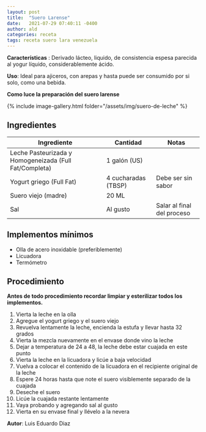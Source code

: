 ```yaml
---
layout: post
title:  "Suero Larense"
date:   2021-07-29 07:40:11 -0400
author: ald
categories: receta
tags: receta suero lara venezuela
---
```


**Características** : Derivado lácteo, liquido, de consistencia espesa parecida al yogur líquido, considerablemente ácido.

**Uso**: Ideal para ajiceros, con arepas y hasta puede ser consumido por si solo, como una bebida.

**Como luce la preparación del suero larense**

{% include image-gallery.html folder="/assets/img/suero-de-leche" %} 

## Ingredientes

Ingrediente | Cantidad | Notas
------------| ---------| -----
Leche Pasteurizada y Homogeneizada (Full Fat/Completa) | 1 galón (US) |
Yogurt griego (Full Fat) | 4 cucharadas (TBSP) | Debe ser sin sabor
Suero viejo (madre) | 20 ML | 
Sal | Al gusto | Salar al final del proceso 

## Implementos mínimos

- Olla de acero inoxidable (preferiblemente)
- Licuadora
- Termómetro

## Procedimiento

**Antes de todo procedimiento recordar limpiar y esterilizar todos los implementos.**

1. Vierta la leche en la olla
2. Agregue el yogurt griego y el suero viejo
3. Revuelva lentamente la leche, encienda la estufa y llevar hasta 32 grados
4. Vierta la mezcla nuevamente en el envase donde vino la leche
5. Dejar a temperatura de 24 a 48, la leche debe estar cuajada en este punto
6. Vierta la leche en la licuadora y licúe a baja velocidad
7. Vuelva a colocar el contenido de la licuadora en el recipiente original de la leche
8. Espere 24 horas hasta que note el suero visiblemente separado de la cuajada
9. Deseche el suero
10. Licúe la cuajada restante lentamente
11. Vaya probando y agregando sal al gusto
12. Vierta en su envase final y llévelo a la nevera

**Autor**: Luis Eduardo Diaz